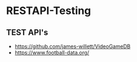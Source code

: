 # RESTAPI-Testing

## TEST API's ##
- https://github.com/james-willett/VideoGameDB
- https://www.football-data.org/